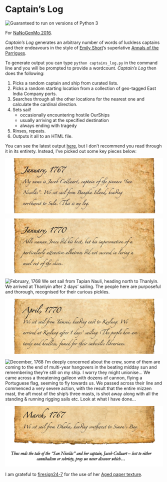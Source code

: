 # Captain’s Log

![Guaranteed to run on versions of Python 3](https://img.shields.io/badge/python-v3.x-blue)

For [NaNoGenMo 2016][1].

_Captain’s Log_ generates an arbitrary number of words of luckless captains and their endeavours in
the style of [Emily Short][2]’s superlative [Annals of the Parrigues][3].

To generate output you can type `python captains_log.py` in the command line and you will be
prompted to provide a wordcount. _Captain’s Log_ then does the following:

1. Picks a random captain and ship from curated lists.
2. Picks a random starting location from a collection of geo-tagged East India Company ports.
3. Searches through all the other locations for the nearest one and calculate the cardinal direction.
4. Sets sail!
    * occasionally encountering hostile OurShips
    * usually arriving at the specified destination
    * always ending with tragedy
5. Rinses, repeats.
6. Outputs it all to an HTML file.

You can see the latest output [here][4], but I don’t recommend you read through it in its entirety.
Instead, I’ve picked out some key pieces below:

![January, 1767 My name is Jacob Collaart, captain of the pinnace “San Nicolás”. We set sail from Bangka Island, heading northwest to Sulu. This is my log.][5]

![January, 1770 Able seaman Jones did his best, but his impersonation of a particularly attractive albatross did not succeed in luring a meal out of the skies.][6]

![February, 1768 We set sail from Tapian Nauli, heading north to Thanlyin. We arrived at Thanlyin after 2 days’ sailing. The people here are purposeful and thorough, recognised for their curious pickles.][7]

![April, 1770 We set sail from Tamsui, heading east to Keelung. We arrived at Keelung after 1 days’ sailing. The people here are tardy and heedless, famed for their imbecilic librarians.][8]

![December, 1768 I’m deeply concerned about the crew, some of them are coming to the end of multi-year hangovers in the beating midday sun and remembering they’re still on my ship. I worry they might unionise… We came across a threatening galleon with dozens of cannon, flying a Portuguese flag, seeming to fly towards us. We passed across their line and commenced a very severe action, with the result that the entire mizzen mast, the aft most of the ship’s three masts, is shot away along with all the standing & running rigging sails etc. Look at what I have done…][9]

![March, 1767 We set sail from Dhaka, heading southwest to Simon’s Bay. Thus ends the tale of the “San Nicolás” and her captain, Jacob Collaart – lost to either cannibalism or sobriety, pray we never discover which…][10]

I am grateful to [firesign24-7][11] for the use of her [Aged paper texture][12].

[1]: <https://github.com/NaNoGenMo/2016>
[2]: <https://emshort.blog/>
[3]: <https://drive.google.com/file/d/0B97d5C256qbrOHFwSUhsZE4tU0k/view?usp=sharing>
[4]: <https://github.com/eoinnoble/captains-log/blob/master/output/captains-log.html>
[5]: <https://github.com/eoinnoble/captains-log/blob/master/output/images/cl1.jpg>
[6]: <https://github.com/eoinnoble/captains-log/blob/master/output/images/cl2.jpg>
[7]: <(https://github.com/eoinnoble/captains-log/blob/master/output/images/cl3.jpg)>
[8]: <https://github.com/eoinnoble/captains-log/blob/master/output/images/cl4.jpg>
[9]: <https://github.com/eoinnoble/captains-log/blob/master/output/images/cl5.jpg>
[10]: <https://github.com/eoinnoble/captains-log/blob/master/output/images/cl6.jpg>
[11]: <http://firesign24-7.deviantart.com/>
[12]: <http://firesign24-7.deviantart.com/art/Aged-paper-texture-159950888>
